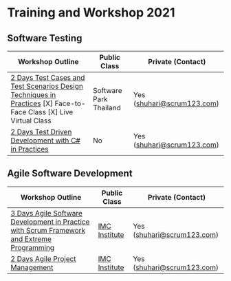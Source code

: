 # Training and Workshop 2021

## Software Testing

| Workshop Outline | Public Class | Private (Contact) |
| -------- | ------------ | ----------------- |
| [2 Days Test Cases and Test Scenarios Design Techniques in Practices](./software-testing/2-days-test-techniques-in-practices.md) [X] Face-to-Face Class [X] Live Virtual Class | Software Park Thailand | Yes ([shuhari@scrum123.com](mailto:shuhari@scrum123.com))  |
| [2 Days Test Driven Development with C# in Practices](./software-testing/2-days-tdd-with-c-sharp-in-practices.md) | No | Yes ([shuhari@scrum123.com](mailto:shuhari@scrum123.com))  |

## Agile Software Development

| Workshop Outline | Public Class | Private (Contact) |
| -------- | ------------ | ----------------- |
| [3 Days Agile Software Development in Practice with Scrum Framework and Extreme Programming](./agile/3-days-agile-software-development.md) | [IMC Institute](http://www.imcinstitute.com/agile) | Yes ([shuhari@scrum123.com](mailto:shuhari@scrum123.com))  |
| [2 Days Agile Project Management](./agile/2-days-agile-project-management.md) | [IMC Institute](http://www.imcinstitute.com/agileprj) | Yes ([shuhari@scrum123.com](mailto:shuhari@scrum123.com))  |
